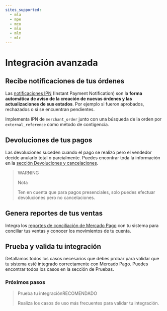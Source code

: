 ```yaml
---
sites_supported:
  - mla
  - mpe
  - mco
  - mlu
  - mlm
  - mlc
---
```


# Integración avanzada

## Recibe notificaciones de tus órdenes

Las [notificaciones IPN](https://www.mercadopago.com.ar/developers/es/guides/notifications/ipn/) (Instant Payment Notification) son la **forma automática de aviso de la creación de nuevas órdenes y las actualizaciones de sus estados**. Por ejemplo si fueron aprobados, rechazados o si se encuentran pendientes.

Implementa IPN de `merchant_order` junto con una búsqueda de la orden por `external_reference` como método de contigencia.

## Devoluciones de tus pagos

Las devoluciones suceden cuando el pago se realizó pero el vendedor decide anularlo total o parcialmente.
Puedes encontrar toda la información en la [sección Devoluciones y cancelaciones](https://www.mercadopago.com.ar/developers/es/guides/manage-account/cancellations-and-refunds).

> WARNING
> 
> Nota
> 
> Ten en cuenta que para pagos presenciales, solo puedes efectuar devoluciones pero no cancelaciones.

## Genera reportes de tus ventas

Integra los [reportes de conciliación de Mercado Pago](https://www.mercadopago.com.ar/developers/es/guides/reports/general-considerations/reconciliation-reports/) con tu sistema para conciliar tus ventas y conocer los movimientos de tu cuenta.

## Prueba y valida tu integración

Detallamos todos los casos necesarios que debes probar para validar que tu sistema esté integrado correctamente con Mercado Pago. 
Puedes encontrar todos los casos en la sección de Pruebas.

### Próximos pasos

<div>  
<a href="https://www.mercadopago.com.ar/developers/es/guides/qr-code/final-steps/integration-test/" style="text-decoration:none;color:inherit">
<blockquote class="next-step-card next-step-card-right">
<p class="card-note-title">Prueba tu integración<span class="card-status-tag card-status-tag-recommended">RECOMENDADO</span></p>
 <p>Realiza los casos de uso más frecuentes para validar tu integración.</p>
</blockquote>
</a>
</div>
<br/>
<br/>
<br/>
<br/>
<br/>
<br/>
<br/>